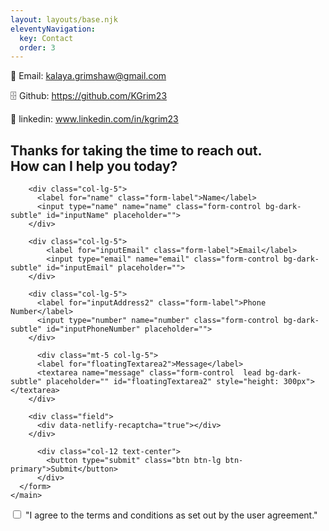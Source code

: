 ```yaml
---
layout: layouts/base.njk
eleventyNavigation:
  key: Contact
  order: 3
---
```


📧 Email: kalaya.grimshaw@gmail.com

🗄️ Github: https://github.com/KGrim23

🚦 linkedin: www.linkedin.com/in/kgrim23


<section><h1 class="text-center mt-5">Thanks for taking the time to reach out. <br> How can I help you today?</h1></section>

  <main class="container mt-0">
    <form name="contact" method="POST" data-netlify="true" class="row g-1 mt-0 mb-md-5">
    
        <div class="col-lg-5">
          <label for="name" class="form-label">Name</label>
          <input type="name" name="name" class="form-control bg-dark-subtle" id="inputName" placeholder="">
        </div>

        <div class="col-lg-5">
            <label for="inputEmail" class="form-label">Email</label>
            <input type="email" name="email" class="form-control bg-dark-subtle" id="inputEmail" placeholder="">
        </div>

        <div class="col-lg-5">
          <label for="inputAddress2" class="form-label">Phone Number</label>
          <input type="number" name="number" class="form-control bg-dark-subtle" id="inputPhoneNumber" placeholder="">
        </div>

          <div class="mt-5 col-lg-5">
          <label for="floatingTextarea2">Message</label>
          <textarea name="message" class="form-control  lead bg-dark-subtle" placeholder="" id="floatingTextarea2" style="height: 300px"></textarea>
        </div>
        
        <div class="field">
          <div data-netlify-recaptcha="true"></div>
        </div>

          <div class="col-12 text-center">
            <button type="submit" class="btn btn-lg btn-primary">Submit</button>
          </div>
      </form>
    </main>
  <input type="checkbox" required>
    "I agree to the terms and conditions as set out by the user agreement."
  </input>